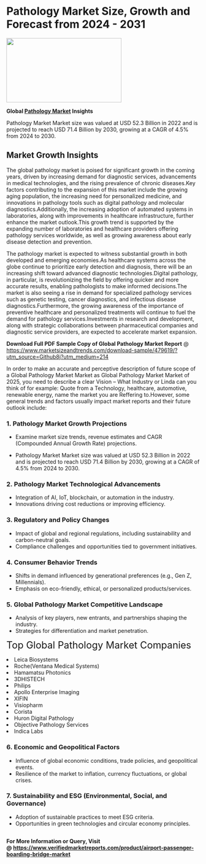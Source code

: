 <H1>Pathology Market Size, Growth and Forecast from 2024 - 2031</H1><img class="aligncenter size-medium wp-image-584254" src="https://thirdeyenews.in/wp-content/uploads/2024/09/Global-Market-Research-300x168.jpeg" alt="" width="300" height="168" /><p><strong>Global&nbsp;<a href="https://www.marketsizeandtrends.com/download-sample/479619/?utm_source=Github8j?utm_medium=214">Pathology Market</a> Insights</strong></p><p>Pathology Market Market size was valued at USD 52.3 Billion in 2022 and is projected to reach USD 71.4 Billion by 2030, growing at a CAGR of 4.5% from 2024 to 2030.</p><p><h2>Market Growth Insights</h2> <p>The global pathology market is poised for significant growth in the coming years, driven by increasing demand for diagnostic services, advancements in medical technologies, and the rising prevalence of chronic diseases.Key factors contributing to the expansion of this market include the growing aging population, the increasing need for personalized medicine, and innovations in pathology tools such as digital pathology and molecular diagnostics.Additionally, the increasing adoption of automated systems in laboratories, along with improvements in healthcare infrastructure, further enhance the market outlook.This growth trend is supported by the expanding number of laboratories and healthcare providers offering pathology services worldwide, as well as growing awareness about early disease detection and prevention.</p> <p>The pathology market is expected to witness substantial growth in both developed and emerging economies.As healthcare systems across the globe continue to prioritize early detection and diagnosis, there will be an increasing shift toward advanced diagnostic technologies.Digital pathology, in particular, is revolutionizing the field by offering quicker and more accurate results, enabling pathologists to make informed decisions.The market is also seeing a rise in demand for specialized pathology services such as genetic testing, cancer diagnostics, and infectious disease diagnostics.Furthermore, the growing awareness of the importance of preventive healthcare and personalized treatments will continue to fuel the demand for pathology services.Investments in research and development, along with strategic collaborations between pharmaceutical companies and diagnostic service providers, are expected to accelerate market expansion.<p><span class=""><strong>Download Full PDF Sample Copy of Global Pathology Market Report</strong> @ <a href="https://www.marketsizeandtrends.com/download-sample/479619/?utm_source=Github8j?utm_medium=214" target="_blank">https://www.marketsizeandtrends.com/download-sample/479619/?utm_source=Github8j?utm_medium=214</a></span></p><p>In order to make an accurate and perceptive description of future scope of a Global&nbsp;Pathology Market Market as Global&nbsp;Pathology Market Market of 2025, you need to describe a clear Vision &ndash; What Industry or Linda can you think of for example: Quote from a Technology, healthcare, automotive, renewable energy, name the market you are Reffering to.However, some general trends and factors usually impact market reports and their future outlook include:</p><h3>1.&nbsp;<strong>Pathology Market Growth Projections</strong></h3><ul><li>Examine market size trends, revenue estimates and CAGR (Compounded Annual Growth Rate) projections.</li><li><p>Pathology Market Market size was valued at USD 52.3 Billion in 2022 and is projected to reach USD 71.4 Billion by 2030, growing at a CAGR of 4.5% from 2024 to 2030.</p></li></ul><h3>2.&nbsp;<strong>Pathology Market Technological Advancements</strong></h3><ul><li>Integration of AI, IoT, blockchain, or automation in the industry.</li><li>Innovations driving cost reductions or improving efficiency.</li></ul><h3>3.&nbsp;<strong>Regulatory and Policy Changes</strong></h3><ul><li>Impact of global and regional regulations, including sustainability and carbon-neutral goals.</li><li>Compliance challenges and opportunities tied to government initiatives.</li></ul><h3>4.&nbsp;<strong>Consumer Behavior Trends</strong></h3><ul><li>Shifts in demand influenced by generational preferences (e.g., Gen Z, Millennials).</li><li>Emphasis on eco-friendly, ethical, or personalized products/services.</li></ul><h3>5.&nbsp;<strong>Global Pathology Market Competitive Landscape</strong></h3><ul><li>Analysis of key players, new entrants, and partnerships shaping the industry.</li><li>Strategies for differentiation and market penetration.</li></ul><p data-pm-slice="1 1 []"><span style="color: inherit; font-family: inherit; font-size: 25px;">Top Global Pathology Market Companies</span></p><div class="" data-test-id=""><p><li>Leica Biosystems</li><li> Roche(Ventana Medical Systems)</li><li> Hamamatsu Photonics</li><li> 3DHISTECH</li><li> Philips</li><li> Apollo Enterprise Imaging</li><li> XIFIN</li><li> Visiopharm</li><li> Corista</li><li> Huron Digital Pathology</li><li> Objective Pathology Services</li><li> Indica Labs</li></p></div><h3>6.&nbsp;<strong>Economic and Geopolitical Factors</strong></h3><ul><li>Influence of global economic conditions, trade policies, and geopolitical events.</li><li>Resilience of the market to inflation, currency fluctuations, or global crises.</li></ul><h3>7.&nbsp;<strong>Sustainability and ESG (Environmental, Social, and Governance)</strong></h3><ul><li>Adoption of sustainable practices to meet ESG criteria.</li><li>Opportunities in green technologies and circular economy principles.</li></ul><h2><strong style="font-size: 14px;">For More Information or Query, Visit @&nbsp;</strong><a style="background-color: #ffffff; font-size: 14px;" href="https://www.marketsizeandtrends.com/report/pathology-market/" target="_blank">https://www.verifiedmarketreports.com/product/airport-passenger-boarding-bridge-market</a></h2>